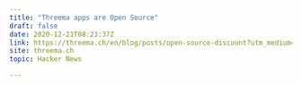 ```yaml
---
title: "Threema apps are Open Source"
draft: false
date: 2020-12-21T08:23:37Z
link: https://threema.ch/en/blog/posts/open-source-discount?utm_medium=RSS&utm_source=hune
site: threema.ch
topic: Hacker News  

---
```


